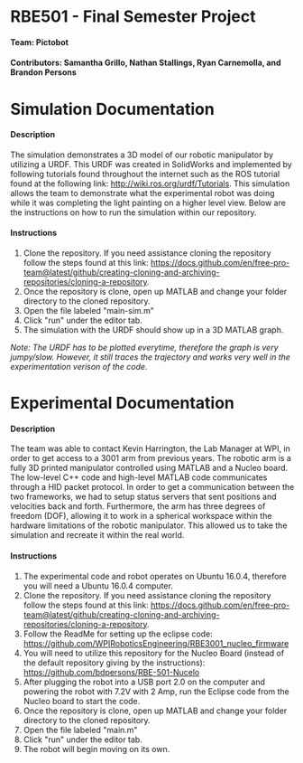 # RBE501 - Final Semester Project
#### Team: Pictobot
#### Contributors: Samantha Grillo, Nathan Stallings, Ryan Carnemolla, and Brandon Persons

# Simulation Documentation

#### Description
The simulation demonstrates a 3D model of our robotic manipulator by utilizing a URDF. This URDF was created in SolidWorks and implemented by following tutorials found throughout the internet such as the ROS tutorial found at the following link: http://wiki.ros.org/urdf/Tutorials. This simulation allows the team to demonstrate what the experimental robot was doing while it was completing the light painting on a higher level view. Below are the instructions on how to run the simulation within our repository.

#### Instructions
1. Clone the repository. If you need assistance cloning the repository follow the steps found at this link: https://docs.github.com/en/free-pro-team@latest/github/creating-cloning-and-archiving-repositories/cloning-a-repository.
1. Once the repository is clone, open up MATLAB and change your folder directory to the cloned repository.
1. Open the file labeled "main-sim.m"
1. Click "run" under the editor tab.
1. The simulation with the URDF should show up in a 3D MATLAB graph.

*Note: The URDF has to be plotted everytime, therefore the graph is very jumpy/slow. However, it still traces the trajectory and works very well in the experimentation verison of the code.*

# Experimental Documentation

#### Description
The team was able to contact Kevin Harrington, the Lab Manager at WPI, in order to get access to a 3001 arm from previous years. The robotic arm is a fully 3D printed manipulator controlled using MATLAB and a Nucleo board. The low-level C++ code and high-level MATLAB code communicates through a HID packet protocol. In order to get a communication between the two frameworks, we had to setup status servers that sent positions and velocities back and forth. Furthermore, the arm has three degrees of freedom (DOF), allowing it to work in a spherical workspace within the hardware limitations of the robotic manipulator. This allowed us to take the simulation and recreate it within the real world.

#### Instructions
1. The experimental code and robot operates on Ubuntu 16.0.4, therefore you will need a Ubuntu 16.0.4 computer.
1. Clone the repository. If you need assistance cloning the repository follow the steps found at this link: https://docs.github.com/en/free-pro-team@latest/github/creating-cloning-and-archiving-repositories/cloning-a-repository.
1. Follow the ReadMe for setting up the eclipse code: https://github.com/WPIRoboticsEngineering/RBE3001_nucleo_firmware
1. You will need to utilize this repository for the Nucleo Board (instead of the default repository giving by the instructions): https://github.com/bdpersons/RBE-501-Nucelo
1. After plugging the robot into a USB port 2.0 on the computer and powering the robot with 7.2V with 2 Amp, run the Eclipse code from the Nucleo board to start the code.
1. Once the repository is clone, open up MATLAB and change your folder directory to the cloned repository.
1. Open the file labeled "main.m"
1. Click "run" under the editor tab.
1. The robot will begin moving on its own.
